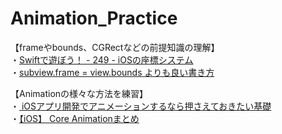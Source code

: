 # Animation_Practice

<p>【frameやbounds、CGRectなどの前提知識の理解】<br>
  ・<a href="https://yataiblue.hatenablog.com/entry/2015/03/19/000000" target="_blank"　rel="noopener noreferrer">Swiftで遊ぼう！ - 249 - iOSの座標システム</a><br>
  ・<a href="https://qiita.com/mishimay/items/e9ecf3f352aad4433c24" target="_blank"　rel="noopener noreferrer">subview.frame = view.bounds よりも良い書き方</a>
</p>

<p>【Animationの様々な方法を練習】<br>
  ・<a href="https://qiita.com/hachinobu/items/57d4c305c907805b4a53#core-animation"　target="_blank"　rel="noopener noreferrer">
  iOSアプリ開発でアニメーションするなら押さえておきたい基礎</a><br>
  ・<a href="https://qiita.com/shiz/items/10cb712a26620f2e3bdc" target="_blank"　rel="noopener noreferrer">【iOS】 Core Animationまとめ</a>
</p>
